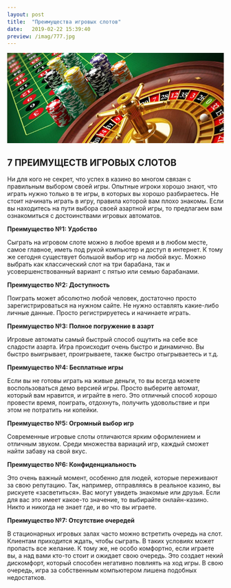 ```yaml
---
layout: post
title:  "Преимущества игровых слотов"
date:   2019-02-22 15:39:40
preview: /imag/777.jpg
---
```


![Picture 1](/imag/chet.jpg)

## 7 ПРЕИМУЩЕСТВ  ИГРОВЫХ  СЛОТОВ


Ни для кого не секрет, что успех в казино во многом связан с правильным выбором своей игры. Опытные игроки хорошо знают, что играть нужно только в те игры, в которых вы хорошо разбираетесь. Не стоит начинать играть в игру, правила которой вам плохо знакомы. Если вы находитесь на пути выбора своей азартной игры, то предлагаем вам ознакомиться с достоинствами игровых автоматов.

<strong>Преимущество №1: Удобство</strong>

Сыграть на игровом слоте можно в любое время и в любом месте, самое главное, иметь под рукой компьютер и доступ в интернет. К тому же сегодня существует большой выбор игр на любой вкус. Можно выбрать как классический слот на три барабана, так и усовершенствованный вариант с пятью или семью барабанами.

<strong>Преимущество №2: Доступность</strong>

Поиграть может абсолютно любой человек, достаточно просто зарегистрироваться на нужном сайте. Не нужно оставлять какие-либо личные данные. Просто регистрируетесь и начинаете играть.

<strong>Преимущество №3: Полное погружение в азарт</strong>

Игровые автоматы самый быстрый способ ощутить на себе все сладости азарта. Игра происходит очень быстро и динамично. Вы быстро выигрывает, проигрываете, также быстро отыгрываетесь и т.д.

<strong>Преимущество №4: Бесплатные игры</strong>

Если вы не готовы играть на живые деньги, то вы всегда можете воспользоваться демо версией игры. Просто выберите автомат, который вам нравится, и играйте в него. Это отличный способ хорошо провести время, поиграть, отдохнуть, получить удовольствие и при этом не потратить ни копейки. 

<strong>Преимущество №5: Огромный выбор игр</strong>

Современные игровые слоты отличаются ярким оформлением и отличным звуком. Среди множества вариаций игр, каждый сможет найти забаву на свой вкус. 

<strong>Преимущество №6: Конфиденциальность</strong>

Это очень важный момент, особенно для людей, которые переживают за свою репутацию. Так, например, отправляясь в реальное казино, вы рискуете «засветиться». Вас могут увидеть знакомые или друзья. Если для вас это имеет какое-то значение, то выбирайте онлайн-казино. Никто и никогда не знает где, и во что вы играете. 

<strong>Преимущество №7: Отсутствие очередей</strong>

В стационарных игровых залах часто можно встретить очередь на слот. Клиентам приходится ждать, чтобы сыграть. В таких условиях может пропасть все желание. К тому же, не особо комфортно, если играете вы, а над вами кто-то стоит и ожидает свою очередь. Это создает некий дискомфорт, который способен негативно повлиять на ход игры. В свою очередь, игра за собственным компьютером лишена подобных недостатков. 
